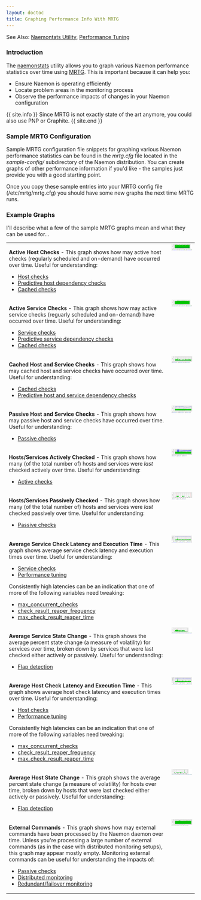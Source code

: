 ```yaml
---
layout: doctoc
title: Graphing Performance Info With MRTG
---
```


<span class="glyphicon glyphicon-arrow-right"></span> See Also: <a href="naemonstats.html">Naemontats Utility</a>, <a href="tuning.html">Performance Tuning</a>

### Introduction

The <a href="naemonstats.html">naemonstats</a> utility allows you to graph various Naemon
performance statistics over time using <a href="http://oss.oetiker.ch/mrtg/">MRTG</a>.
This is important because it can help you:

<ul>
<li>Ensure Naemon is operating efficiently</li>
<li>Locate problem areas in the monitoring process</li>
<li>Observe the performance impacts of changes in your Naemon configuration</li>
</ul>

{{ site.info }}
Since MRTG is not exactly state of the art anymore, you could also use PNP or Graphite.
{{ site.end }}


### Sample MRTG Configuration

Sample MRTG configuration file snippets for graphing various Naemon performance statistics
can be found in the <i>mrtg.cfg</i> file located in the <i>sample-config/</i> subdirectory
of the Naemon distribution. You can create graphs of other performance information if you'd
like - the samples just provide you with a good starting point.

Once you copy these sample entries into your MRTG config file (/etc/mrtg/mrtg.cfg) you
should have some new graphs the next time MRTG runs.

### Example Graphs

I'll describe what a few of the sample MRTG graphs mean and what they can be used for...

<table border="0" cellpadding="10">
<tr>
  <td valign="top">
    <p>
    <b>Active Host Checks</b> - This graph shows how may active host checks (regularly
    scheduled and on-demand) have occurred over time.  Useful for understanding:
    </p>
    <ul>
      <li><a href="hostchecks.html">Host checks</a></li>
      <li><a href="dependencychecks.html">Predictive host dependency checks</a></li>
      <li><a href="cachedchecks.html">Cached checks</a></li>
    </ul>
  </td>
  <td valign="top">
    <img src="/images/mrtg-activehostchecks.png" border="0" alt="Active Host Checks">
  </td>
</tr>

<tr>
<td valign="top">
<p>
<b>Active Service Checks</b> - This graph shows how may active service checks (reguarly
scheduled and on-demand) have occurred over time.  Useful for understanding:
</p>
<ul>
<li><a href="servicechecks.html">Service checks</a></li>
<li><a href="dependencychecks.html">Predictive service dependency checks</a></li>
<li><a href="cachedchecks.html">Cached checks</a></li>
</ul>
</td>
<td valign="top">
<img src="/images/mrtg-activeservicechecks.png" border="0" alt="Active Service Checks">
</td>
</tr>

<tr>
<td valign="top">
<p>
<b>Cached Host and Service Checks</b> - This graph shows how may cached host and service checks
have occurred over time. Useful for understanding:
</p>
<ul>
<li><a href="cachedchecks.html">Cached checks</a></li>
<li><a href="dependencychecks.html">Predictive host and service dependency checks</a></li>
</ul>
</td>
<td valign="top">
<img src="/images/mrtg-cachedchecks.png" border="0" alt="Cached Host and Service Checks">
</td>
</tr>

<tr>
<td valign="top">
<p>
<b>Passive Host and Service Checks</b> - This graph shows how may passive host and service checks
have occurred over time.  Useful for understanding:
</p>
<ul>
<li><a href="passivechecks.html">Passive checks</a></li>
</ul>
</td>
<td valign="top">
<img src="/images/mrtg-passivechecks.png" border="0" alt="Passive Host and Service Checks">
</td>
</tr>

<tr>
<td valign="top">
<p>
<b>Hosts/Services Actively Checked</b> - This graph shows how many (of the total number of) hosts
and services were <i>last</i> checked actively over time.  Useful for understanding:
</p>
<ul>
<li><a href="activechecks.html">Active checks</a></li>
</ul>
</td>
<td valign="top">
<img src="/images/mrtg-activelychecked.png" border="0" alt="Hosts/Services Actively Checked">
</td>
</tr>

<tr>
<td valign="top">
<p>
<b>Hosts/Services Passively Checked</b> - This graph shows how many (of the total number of) hosts
and services were <i>last</i> checked passively over time.  Useful for understanding:
</p>
<ul>
<li><a href="passivechecks.html">Passive checks</a></li>
</ul>
</td>
<td valign="top">
<img src="/images/mrtg-passivelychecked.png" border="0" alt="Hosts/Services Passively Checked">
</td>
</tr>

<tr>
<td valign="top">
<p>
<b>Average Service Check Latency and Execution Time</b> - This graph shows average service check
latency and execution times over time.  Useful for understanding:
</p>
<ul>
<li><a href="servicechecks.html">Service checks</a></li>
<li><a href="tuning.html">Performance tuning</a></li>
</ul>
<p>
Consistently high latencies can be an indication that one of more of the following variables need tweaking:
</p>
<ul>
<li><a href="configmain.html#max_concurrent_checks">max_concurrent_checks</a></li>
<li><a href="configmain.html#check_result_reaper_frequency">check_result_reaper_frequency</a></li>
<li><a href="configmain.html#max_check_result_reaper_time">max_check_result_reaper_time</a></li>
</ul>
</td>
<td valign="top">
<img src="/images/mrtg-serviceperfstats.png" border="0" alt="Average Service Check Latency and Execution Time">
</td>
</tr>

<tr>
<td valign="top">
<p>
<b>Average Service State Change</b> - This graph shows the average percent state change (a measure of
volatility) for services over time, broken down by services that were last checked either actively or passively.  Useful for understanding:
</p>
<ul>
<li><a href="flapping.html">Flap detection</a></li>
</ul>
</td>
<td valign="top">
<img src="/images/mrtg-servicestatechange.png" border="0" alt="Average Service State Change">
</td>
</tr>

<tr>
<td valign="top">
<p>
<b>Average Host Check Latency and Execution Time</b> - This graph shows average host check latency
and execution times over time.  Useful for understanding:
</p>
<ul>
<li><a href="hostchecks.html">Host checks</a></li>
<li><a href="tuning.html">Performance tuning</a></li>
</ul>
<p>
Consistently high latencies can be an indication that one of more of the following variables need tweaking:
</p>
<ul>
<li><a href="configmain.html#max_concurrent_checks">max_concurrent_checks</a></li>
<li><a href="configmain.html#check_result_reaper_frequency">check_result_reaper_frequency</a></li>
<li><a href="configmain.html#max_check_result_reaper_time">max_check_result_reaper_time</a></li>
</ul>
</td>
<td valign="top">
<img src="/images/mrtg-hostperfstats.png" border="0" alt="Average Host Check Latency and Execution Time">
</td>
</tr>

<tr>
<td valign="top">
<p>
<b>Average Host State Change</b> - This graph shows the average percent state change (a measure
of volatility) for hosts over time, broken down by hosts that were last checked either actively or passively.  Useful for understanding:
</p>
<ul>
<li><a href="flapping.html">Flap detection</a></li>
</ul>
</td>
<td valign="top">
<img src="/images/mrtg-hoststatechange.png" border="0" alt="Average Host State Change">
</td>
</tr>

<tr>
<td valign="top">
<p>
<b>External Commands</b> - This graph shows how may external commands have been processed
by the Naemon daemon over time. Unless you're processing a large number of external
commands (as in the case with distributed monitoring setups), this graph may appear mostly
empty. Monitoring external commands can be useful for understanding the impacts of:
</p>
<ul>
<li><a href="passivechecks.html">Passive checks</a></li>
<li><a href="distributed.html">Distributed monitoring</a></li>
<li><a href="redundancy.html">Redundant/failover monitoring</a></li>
</ul>
</td>
<td valign="top">
<img src="/images/mrtg-externalcommands.png" border="0" alt="External Commands">
</td>
</tr>
</table>
